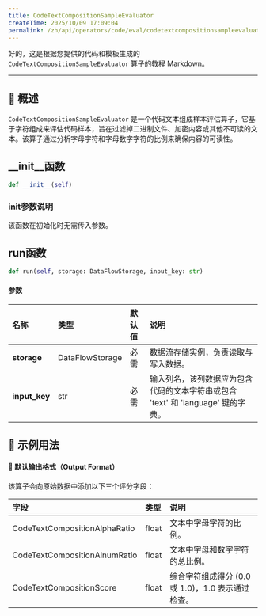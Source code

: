 ```yaml
---
title: CodeTextCompositionSampleEvaluator
createTime: 2025/10/09 17:09:04
permalink: /zh/api/operators/code/eval/codetextcompositionsampleevaluator/
---
```


好的，这是根据您提供的代码和模板生成的 `CodeTextCompositionSampleEvaluator` 算子的教程 Markdown。

---

## 📘 概述

`CodeTextCompositionSampleEvaluator` 是一个代码文本组成样本评估算子，它基于字符组成来评估代码样本，旨在过滤掉二进制文件、加密内容或其他不可读的文本。该算子通过分析字母字符和字母数字字符的比例来确保内容的可读性。

## __init__函数

```python
def __init__(self)
```

### init参数说明

该函数在初始化时无需传入参数。

## run函数

```python
def run(self, storage: DataFlowStorage, input_key: str)
```

#### 参数

| 名称        | 类型            | 默认值 | 说明                                                                      |
| :---------- | :-------------- | :----- | :------------------------------------------------------------------------ |
| **storage** | DataFlowStorage | 必需   | 数据流存储实例，负责读取与写入数据。                                      |
| **input_key** | str             | 必需   | 输入列名，该列数据应为包含代码的文本字符串或包含 'text' 和 'language' 键的字典。 |

## 🧠 示例用法

#### 🧾 默认输出格式（Output Format）

该算子会向原始数据中添加以下三个评分字段：

| 字段                          | 类型  | 说明                                        |
| :---------------------------- | :---- | :------------------------------------------ |
| CodeTextCompositionAlphaRatio | float | 文本中字母字符的比例。                      |
| CodeTextCompositionAlnumRatio | float | 文本中字母和数字字符的总比例。              |
| CodeTextCompositionScore      | float | 综合字符组成得分 (0.0 或 1.0)，1.0 表示通过检查。 |
